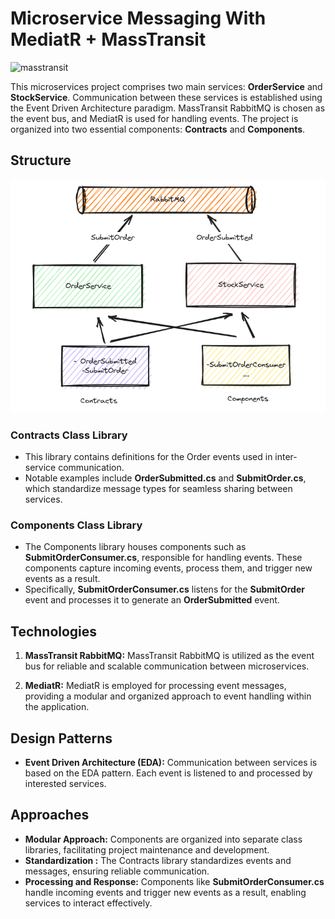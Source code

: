 # Microservice Messaging With MediatR + MassTransit 

![masstransit ](https://i0.wp.com/henriquemauri.net/wp-content/uploads/2021/09/masstransit.png?resize=810%2C500&ssl=1)

This microservices project comprises two main services: **OrderService** and **StockService**. Communication between these services is established using the Event Driven Architecture paradigm. MassTransit RabbitMQ is chosen as the event bus, and MediatR is used for handling events. The project is organized into two essential components: **Contracts** and **Components**.

## Structure

![](/Docs/schema.png)

### Contracts Class Library

- This library contains definitions for the Order events used in inter-service communication.
- Notable examples include **OrderSubmitted.cs** and **SubmitOrder.cs**, which standardize message types for seamless sharing between services.

### Components Class Library

- The Components library houses components such as **SubmitOrderConsumer.cs**, responsible for handling events. These components capture incoming events, process them, and trigger new events as a result.
- Specifically, **SubmitOrderConsumer.cs** listens for the **SubmitOrder** event and processes it to generate an **OrderSubmitted** event.




## Technologies

1. **MassTransit RabbitMQ:** MassTransit RabbitMQ is utilized as the event bus for reliable and scalable communication between microservices.

2. **MediatR:** MediatR is employed for processing event messages, providing a modular and organized approach to event handling within the application.

## Design Patterns

- **Event Driven Architecture (EDA):** Communication between services is based on the EDA pattern. Each event is listened to and processed by interested services.

## Approaches

- **Modular Approach:** Components are organized into separate class libraries, facilitating project maintenance and development.
- **Standardization :** The Contracts library standardizes events and messages, ensuring reliable communication.
- **Processing and Response:** Components like **SubmitOrderConsumer.cs** handle incoming events and trigger new events as a result, enabling services to interact effectively.

